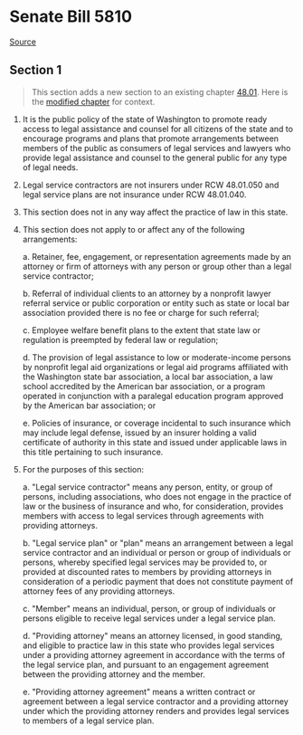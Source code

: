 # Senate Bill 5810

[Source](http://lawfilesext.leg.wa.gov/biennium/2021-22/Xml/Bills/Senate%20Bills/5810.xml)
## Section 1
> This section adds a new section to an existing chapter [48.01](/rcw/48_insurance/48.001_initial_provisions.md). Here is the [modified chapter](rcw/48_insurance/48.001_initial_provisions.md) for context.

1. It is the public policy of the state of Washington to promote ready access to legal assistance and counsel for all citizens of the state and to encourage programs and plans that promote arrangements between members of the public as consumers of legal services and lawyers who provide legal assistance and counsel to the general public for any type of legal needs.

2. Legal service contractors are not insurers under RCW 48.01.050 and legal service plans are not insurance under RCW 48.01.040.

3. This section does not in any way affect the practice of law in this state.

4. This section does not apply to or affect any of the following arrangements:

    a. Retainer, fee, engagement, or representation agreements made by an attorney or firm of attorneys with any person or group other than a legal service contractor;

    b. Referral of individual clients to an attorney by a nonprofit lawyer referral service or public corporation or entity such as state or local bar association provided there is no fee or charge for such referral;

    c. Employee welfare benefit plans to the extent that state law or regulation is preempted by federal law or regulation;

    d. The provision of legal assistance to low or moderate-income persons by nonprofit legal aid organizations or legal aid programs affiliated with the Washington state bar association, a local bar association, a law school accredited by the American bar association, or a program operated in conjunction with a paralegal education program approved by the American bar association; or

    e. Policies of insurance, or coverage incidental to such insurance which may include legal defense, issued by an insurer holding a valid certificate of authority in this state and issued under applicable laws in this title pertaining to such insurance.

5. For the purposes of this section:

    a. "Legal service contractor" means any person, entity, or group of persons, including associations, who does not engage in the practice of law or the business of insurance and who, for consideration, provides members with access to legal services through agreements with providing attorneys.

    b. "Legal service plan" or "plan" means an arrangement between a legal service contractor and an individual or person or group of individuals or persons, whereby specified legal services may be provided to, or provided at discounted rates to members by providing attorneys in consideration of a periodic payment that does not constitute payment of attorney fees of any providing attorneys.

    c. "Member" means an individual, person, or group of individuals or persons eligible to receive legal services under a legal service plan.

    d. "Providing attorney" means an attorney licensed, in good standing, and eligible to practice law in this state who provides legal services under a providing attorney agreement in accordance with the terms of the legal service plan, and pursuant to an engagement agreement between the providing attorney and the member.

    e. "Providing attorney agreement" means a written contract or agreement between a legal service contractor and a providing attorney under which the providing attorney renders and provides legal services to members of a legal service plan.

